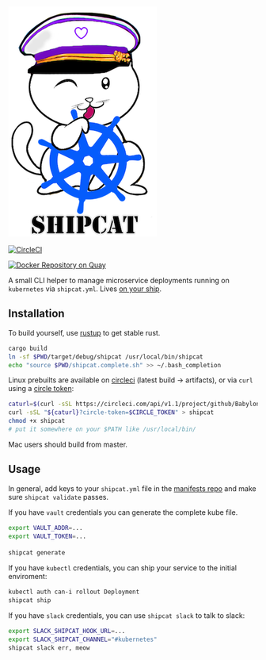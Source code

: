 ![Shipcat](.doc/shipcat-babylon.png)

[![CircleCI](https://circleci.com/gh/Babylonpartners/shipcat.svg?style=shield&circle-token=1e5d93bf03a4c9d9c7f895d7de7bb21055d431ef)](https://circleci.com/gh/Babylonpartners/shipcat)

[![Docker Repository on Quay](https://quay.io/repository/babylonhealth/kubecat/status?token=6de24c74-1576-467f-8658-ec224df9302d "Docker Repository on Quay")](https://quay.io/repository/babylonhealth/kubecat)


A small CLI helper to manage microservice deployments running on `kubernetes` via `shipcat.yml`. Lives [on your ship](https://en.wikipedia.org/wiki/Ship%27s_cat).

## Installation
To build yourself, use [rustup](https://rustup.rs/) to get stable rust.

```sh
cargo build
ln -sf $PWD/target/debug/shipcat /usr/local/bin/shipcat
echo "source $PWD/shipcat.complete.sh" >> ~/.bash_completion
```

Linux prebuilts are available on [circleci](https://circleci.com/gh/Babylonpartners/shipcat/) (latest build -> artifacts), or via `curl` using a [circle token](https://circleci.com/account/api):

```sh
caturl=$(curl -sSL https://circleci.com/api/v1.1/project/github/Babylonpartners/shipcat/latest/artifacts?circle-token=$CIRCLE_TOKEN | jq -r ".[0].url")
curl -sSL "${caturl}?circle-token=$CIRCLE_TOKEN" > shipcat
chmod +x shipcat
# put it somewhere on your $PATH like /usr/local/bin/
```

Mac users should build from master.

## Usage
In general, add keys to your `shipcat.yml` file in the [manifests repo](https://github.com/Babylonpartners/manifests) and make sure `shipcat validate` passes.

If you have `vault` credentials you can generate the complete kube file.

```sh
export VAULT_ADDR=...
export VAULT_TOKEN=...

shipcat generate
```

If you have `kubectl` credentials, you can ship your service to the initial enviroment:

```sh
kubectl auth can-i rollout Deployment
shipcat ship
```

If you have `slack` credentials, you can use `shipcat slack` to talk to slack:

```sh
export SLACK_SHIPCAT_HOOK_URL=...
export SLACK_SHIPCAT_CHANNEL="#kubernetes"
shipcat slack err, meow
```
